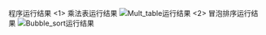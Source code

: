 程序运行结果
<1> 乘法表运行结果
    ![Mult_table运行结果](https://user-images.githubusercontent.com/106717015/172279067-cea38a8a-7019-46e8-af85-f9f17e789457.png)
<2> 冒泡排序运行结果
![Bubble_sort运行结果](https://user-images.githubusercontent.com/106717015/172279175-17dff190-72ee-48ec-8654-6f4a2d60efdc.png)
